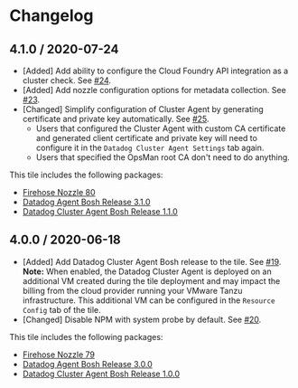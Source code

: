 # Changelog

## 4.1.0 / 2020-07-24

* [Added] Add ability to configure the Cloud Foundry API integration as a cluster check. See [#24](https://github.com/DataDog/datadog-cluster-monitoring-pivotal-tile/pull/24).
* [Added] Add nozzle configuration options for metadata collection. See [#23](https://github.com/DataDog/datadog-cluster-monitoring-pivotal-tile/pull/23).
* [Changed] Simplify configuration of Cluster Agent by generating certificate and private key automatically. See [#25](https://github.com/DataDog/datadog-cluster-monitoring-pivotal-tile/pull/25).
    * Users that configured the Cluster Agent with custom CA certificate and generated client certificate and private key will need to configure it in the `Datadog Cluster Agent Settings` tab again.
    * Users that specified the OpsMan root CA don't need to do anything.

This tile includes the following packages:
  * [Firehose Nozzle 80](https://github.com/DataDog/datadog-firehose-nozzle-release/releases/tag/80)
  * [Datadog Agent Bosh Release 3.1.0](https://github.com/DataDog/datadog-agent-boshrelease/releases/tag/3.1.0)
  * [Datadog Cluster Agent Bosh Release 1.1.0](https://github.com/DataDog/datadog-cluster-agent-boshrelease/releases/tag/1.1.0)

## 4.0.0 / 2020-06-18

* [Added] Add Datadog Cluster Agent Bosh release to the tile. See [#19](https://github.com/DataDog/datadog-cluster-monitoring-pivotal-tile/pull/19).  
  **Note:** When enabled, the Datadog Cluster Agent is deployed on an additional VM created during the tile deployment and may impact the billing from the cloud provider running your VMware Tanzu infrastructure. This additional VM can be configured in the `Resource Config` tab of the tile.
* [Changed] Disable NPM with system probe by default. See [#20](https://github.com/DataDog/datadog-cluster-monitoring-pivotal-tile/pull/20).

This tile includes the following packages:
  * [Firehose Nozzle 79](https://github.com/DataDog/datadog-firehose-nozzle-release/releases/tag/79)
  * [Datadog Agent Bosh Release 3.0.0](https://github.com/DataDog/datadog-agent-boshrelease/releases/tag/3.0.0)
  * [Datadog Cluster Agent Bosh Release 1.0.0](https://github.com/DataDog/datadog-cluster-agent-boshrelease/releases/tag/1.0.0)
